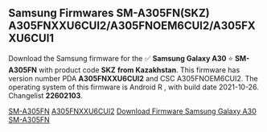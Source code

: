 <h2>Samsung Firmwares SM-A305FN(SKZ) A305FNXXU6CUI2/A305FNOEM6CUI2/A305FXXU6CUI1</h2>
Download the Samsung firmware for the ✅ <strong>Samsung Galaxy A30 </strong> ⭐ <strong>SM-A305FN</strong> with product code <strong>SKZ</strong> <strong> from Kazakhstan</strong>. This firmware has version number PDA <strong>A305FNXXU6CUI2</strong> and CSC A305FNOEM6CUI2. The operating system of this firmware is Android R , with build date 2021-10-26. Changelist <strong>22602103</strong>.


[SM-A305FN](https://samfirm.shop/samsung/model/SM-A305FN)
[A305FNXXU6CUI2](https://samfirm.shop/samsung/pda/A305FNXXU6CUI2)
[Download Firmware Samsung Galaxy A30 SM-A305FN](https://samfirm.shop/samsung/firmware/468937)

